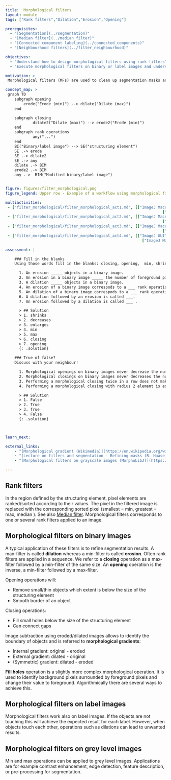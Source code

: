 ```yaml
---
title:  Morphological filters
layout: module
tags: ["Rank filters","Dilation","Erosion","Opening"]

prerequisites:
  - "[Segmentation](../segmentation)"
  - "[Median filter](../median_filter)"
  - "[Connected component labeling](../connected_components)"
  - "[Neighbourhood filters](../filter_neighbourhood)"

objectives:
  - "Understand how to design morphological filters using rank filters"
  - "Execute morphological filters on binary or label images and understand the output"

motivation: >
 Morphological filters (MFs) are used to clean up segmentation masks and achieve a change in morphology and/or size of the objects. For example, MFs are used to remove wrongly assigned foreground pixels, separate touching objects, or identify objects boundaries.

concept_map: >
 graph TD
    subgraph opening
        erode("Erode (min)") --> dilate("Dilate (max)")
    end

    subgraph closing
            dilate2("Dilate (max)") --> erode2("Erode (min)")
    end
    subgraph rank operations
            any("...")
    end
    BI("Binary/label image") --> SE("structuring element")
    SE .-> erode
    SE .-> dilate2
    SE .-> any
    dilate .-> BIM
    erode2 .-> BIM
    any .->  BIM("Modified binary/label image")


figure: figures/filter_morphological.png
figure_legend: Upper row - Example of a workflow using morphological filters to improve the segmentation and compute the edge of the nuclei for further intensity measurements if necessary measurements have to be made on the periphery. Image on top left is a 2 channel intensity image (where channel 1 shows nuclear periphery and channel 2 shows nuclear staining). Lower row - Image level description of dilation and erosion operation using a 3x3 structuring element (left side). Morphological filters applied in series, e.g. opening (i.e. erosion followed by dilation) and closing (i.e. dilation followed by erosion), can achieve very useful results (right side). Red and green arrows show erosion and dilation respectively

multiactivities:
 - ["filter_morphological/filter_morphological_act1.md", [["ImageJ Macro", "filter_morphological/filter_morphological_act1_imagejmacro.ijm", "java"],
																	 ["skimage napari", "filter_morphological/filter_morphological_act1_skimage_napari.py", "python"]]]
 - ["filter_morphological/filter_morphological_act2.md", [["ImageJ Macro", "filter_morphological/filter_morphological_act2_imagejmacro.ijm", "java"],
																	 ["skimage napari", "filter_morphological/filter_morphological_act2_skimage_napari.py", "python"]]]
 - ["filter_morphological/filter_morphological_act3.md", [["ImageJ Macro", "filter_morphological/filter_morphological_act3_imagejmacro.ijm", "java"],
																	 ["skimage napari", "filter_morphological/filter_morphological_act3_skimage_napari.py", "python"]]]
 - ["filter_morphological/filter_morphological_act4.md", [["ImageJ GUI", "filter_morphological/filter_morphological_act4_imagejgui.md", "markdown"],
															["ImageJ Macro", "filter_morphological/filter_morphological_act4_imagejmacro.ijm", "java"]]]

assessment: |

    ### Fill in the blanks
    Using those words fill in the blanks: closing, opening,  min, shrinks, decreases, enlarges, max.

      1. An erosion _____ objects in a binary image.
      2. An erosion in a binary image _____ the number of foreground pixels.
      3. A dilation _____ objects in a binary image.
      4. An erosion of a binary image correspods to a ___ rank operation.
      5. An dilation of a binary image correspods to a ___ rank operation.
      6. A dilation followed by an erosion is called ___.
      7. An erosion followed by a dilation is called ___ .

      > ## Solution
      > 1. shrinks
      > 2. decreases
      > 3. enlarges
      > 4. min
      > 5. max
      > 6. closing
      > 7. opening
      {: .solution}

    ### True of false?
    Discuss with your neighbour!

      1. Morphological openings on binary images never decrease the number of foreground pixels.
      2. Morphological closings on binary images never decreases the number of foreground pixels.
      3. Performing a morphological closing twice in a row does not make sense, because the second closing does not further change the image.
      4. Performing a morphological closing with radius 2 element is equivalent to two subsequent closing operation with radius 1.

      > ## Solution
      > 1. False
      > 2. True
      > 3. True
      > 4. False
      {: .solution}



learn_next:

external_links:
    - "[Morphological gradient (Wikimedia)](https://en.wikipedia.org/wiki/Morphological_gradient)"
    - "[Lecture on filters and segmentation - Refining masks (R. Haase)](https://www.youtube.com/watch?v=LT8L3vSLQ2Q&t=1871s)"
    - "[Morphological filters on grayscale images (MorphoLibJ)](https://imagej.net/plugins/morpholibj#grayscale-morphological-filters)"

---
```


## Rank filters
In the region defined by the structuring element, pixel elements are ranked/sorted according to their values. The pixel in the filtered image is replaced with the corresponding sorted pixel (smallest = min, greatest = max, median ). See also [Median filter](../median_filter). Morphological filters corresponds to one or several rank filters applied to an image.

## Morphological filters on binary images
A typical application of these filters is to refine segmentation results. A max-filter is called **dilation** whereas a min-filter is called **erosion**. Often rank filters are applied in a sequence. We refer to a **closing** operation as a max-filter followed by a min-filter of the same size. An **opening** operation is the inverse, a min-filter followed by a max-filter.

Opening operations will:
 * Remove small/thin objects which extent is below the size of the structuring element
 * Smooth border of an object

Closing operations:
 * Fill small holes below the size of the structuring element
 * Can connect gaps

Image subtraction using eroded/dilated images allows to identify the boundary of objects and is referred to **morphological gradients**:
 * Internal gradient: original - eroded
 * External gradient: dilated - original
 * (Symmetric) gradient: dilated - eroded

**Fill holes** operation is a slightly more complex morphological operation. It is used to identify background pixels surrounded by foreground pixels and change their value to foreground. Algorithmically there are several ways to achieve this.


## Morphological filters on label images
Morphological filters work also on label images. If the objects are not touching this will achieve the expected result for each label. However, when objects touch each other, operations such as dilations can lead to unwanted results.


## Morphological filters on grey level images
Min and max operations can be applied to grey level images. Applications are for example contrast enhancement, edge detection, feature description, or pre-processing for segmentation.
